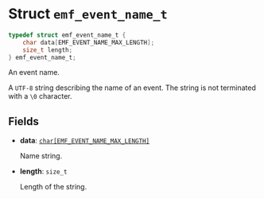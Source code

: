 # Struct `emf_event_name_t`

```c
typedef struct emf_event_name_t {
    char data[EMF_EVENT_NAME_MAX_LENGTH];
    size_t length;
} emf_event_name_t;
```

An event name.

A `UTF-8` string describing the name of an event.
The string is not terminated with a `\0` character.

## Fields

- **data**: [`char[EMF_EVENT_NAME_MAX_LENGTH]`](./constant.EMF_EVENT_NAME_MAX_LENGTH.md)

    Name string.

- **length**: `size_t`

    Length of the string.
